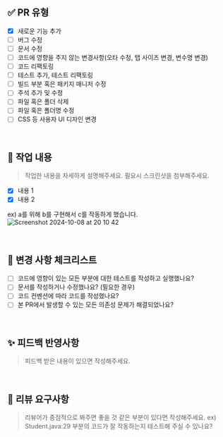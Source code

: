 ## ✅ PR 유형
<!-- 필요 없는 유형은 꼭 삭제해주세요. -->
- [x] 새로운 기능 추가
- [ ] 버그 수정
- [ ] 문서 수정
- [ ] 코드에 영향을 주지 않는 변경사항(오타 수정, 탭 사이즈 변경, 변수명 변경)
- [ ] 코드 리팩토링
- [ ] 테스트 추가, 테스트 리팩토링
- [ ] 빌드 부분 혹은 패키지 매니저 수정
- [ ] 주석 추가 및 수정
- [ ] 파일 혹은 폴더 삭제
- [ ] 파일 혹은 폴더명 수정
- [ ] CSS 등 사용자 UI 디자인 변경  

<br>

## 📝 작업 내용
> 작업한 내용을 자세하게 설명해주세요. 필요시 스크린샷을 첨부해주세요.
- [x] 내용 1
- [x] 내용 2

ex) a를 위해 b를 구현해서 c를 작동하게 했습니다.
![Screenshot 2024-10-08 at 20 10 42](https://github.com/user-attachments/assets/3f8aa824-6dd1-4096-aca2-e2ba03b7cd6b)

<br>

## 🎈 변경 사항 체크리스트
- [ ] 코드에 영향이 있는 모든 부분에 대한 테스트를 작성하고 실행했나요?
- [ ] 문서를 작성하거나 수정했나요? (필요한 경우)
- [ ] 코드 컨벤션에 따라 코드를 작성했나요?
- [ ] 본 PR에서 발생할 수 있는 모든 의존성 문제가 해결되었나요?

<br>

## ✨ 피드백 반영사항
> 피드백 받은 내용이 있으면 작성해주세요.

<br>

## 💬 리뷰 요구사항
> 리뷰어가 중점적으로 봐주면 좋을 것 같은 부분이 있다면 작성해주세요.
ex) Student.java:29 부분의 코드가 잘 작동하는지 테스트해 주실 수 있나요?

<br>